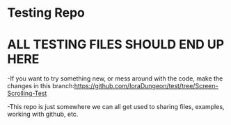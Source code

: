 # Testing Repo

# ALL TESTING FILES SHOULD END UP HERE
-If you want to try something new, or mess around with the code, make the changes in this branch:https://github.com/IoraDungeon/test/tree/Screen-Scrolling-Test

-This repo is just somewhere we can all get used to sharing files, examples, working with github, etc.

